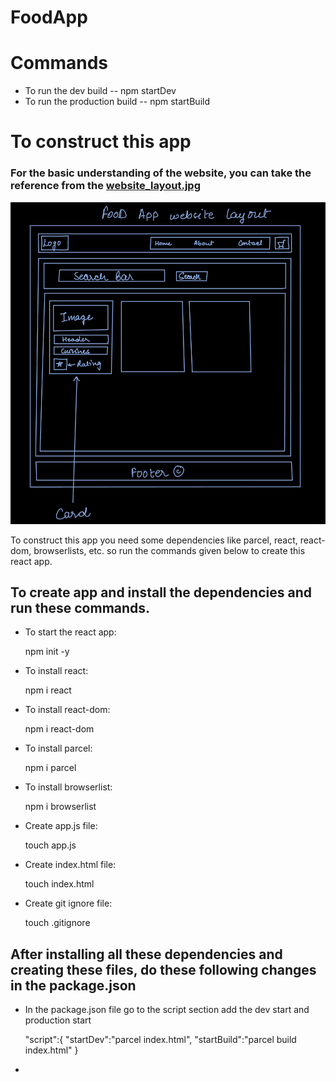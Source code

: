 # FoodApp

<div>
    <h1> Commands </h1>
    <ul>
        <li>To run the dev build -- npm startDev </li>
        <li>To run the production build -- npm startBuild</li>
    </ul>
</div>

<div>
    <h1>To construct this app </h1>
    <h3>For the basic understanding of the website, you can take the reference from the <strong><a href="./website_layout.jpg">website_layout.jpg</a></strong></h3>
    <img src="./website_layout.jpg"/>
    <p>To construct this app you need some dependencies like parcel, react, react-dom, browserlists, etc. so run the commands given below to create this react app.</p>
    <h2>To create app and install the dependencies and run these commands.</h2>
    <ul>
        <li>To start the react app: <p>npm init -y</p></li>
        <li>To install react: <p>npm i react </p></li>
        <li>To install react-dom: <p>npm i react-dom </p></li>
        <li>To install parcel: <p>npm i parcel </p></li>
        <li>To install browserlist: <p>npm i browserlist</p></li>
        <li>Create app.js file: <p>touch app.js</p></li>
        <li>Create index.html file: <p>touch index.html </p></li>
        <li>Create git ignore file: <p>touch .gitignore </p></li>
    </ul>
    <h2>After installing all these dependencies and creating these files, do these following changes in the package.json </h2>
    <ul>
        <li>In the package.json file go to the script section add the dev start and production start
            <p>
                "script":{
                    "startDev":"parcel index.html",
                    "startBuild":"parcel build index.html"
                }
            </p>
        </li>
        <li></li>
    </ul>

</div>

